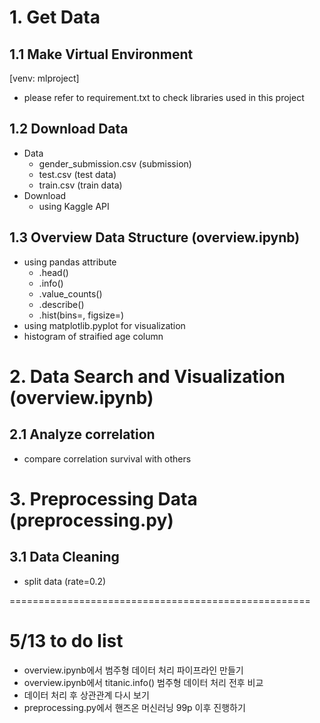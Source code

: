 # 1. Get Data

## 1.1 Make Virtual Environment
[venv: mlproject]
- please refer to requirement.txt to check libraries used in this project

## 1.2 Download Data
- Data
    - gender_submission.csv (submission)
    - test.csv (test data)
    - train.csv (train data)
- Download
    - using Kaggle API

## 1.3 Overview Data Structure (overview.ipynb)
- using pandas attribute
    - .head()
    - .info()
    - .value_counts()
    - .describe()
    - .hist(bins=, figsize=)
- using matplotlib.pyplot for visualization
- histogram of straified age column


# 2. Data Search and Visualization (overview.ipynb)

## 2.1 Analyze correlation
- compare correlation survival with others


# 3. Preprocessing Data (preprocessing.py)

## 3.1 Data Cleaning
- split data (rate=0.2)

====================================================

# 5/13 to do list
- overview.ipynb에서 범주형 데이터 처리 파이프라인 만들기
- overview.ipynb에서 titanic.info() 범주형 데이터 처리 전후 비교
- 데이터 처리 후 상관관계 다시 보기
- preprocessing.py에서 핸즈온 머신러닝 99p 이후 진행하기